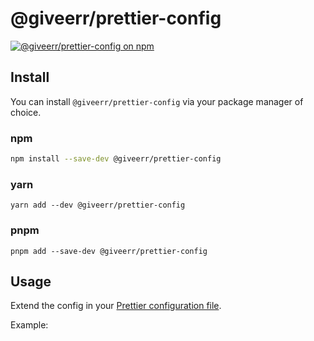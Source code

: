 # @giveerr/prettier-config

[![@giveerr/prettier-config on npm](https://img.shields.io/npm/v/@giveerr/prettier-config?style=for-the-badge)](https://npmjs.com/package/@giveerr/prettier-config)

## Install

You can install `@giveerr/prettier-config` via your package manager of choice.

### npm

```bash
npm install --save-dev @giveerr/prettier-config
```

### yarn

```shell
yarn add --dev @giveerr/prettier-config
```

### pnpm

```shell
pnpm add --save-dev @giveerr/prettier-config
```

## Usage

Extend the config in your [Prettier configuration file].

Example:

[prettier configuration file]: https://prettier.io/docs/en/configuration.html#sharing-configurations